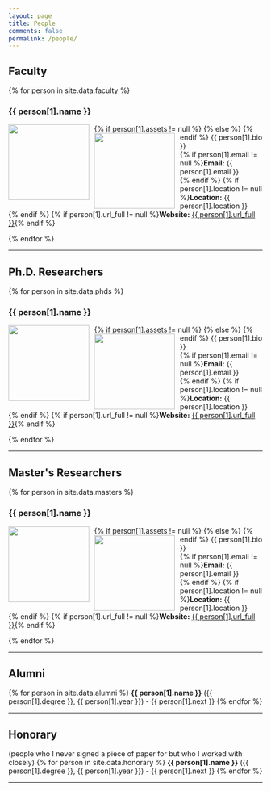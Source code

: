```yaml
---
layout: page
title: People
comments: false
permalink: /people/
---
```


<head>
<style> 
img {
}
  .left {
    float: left;
    padding: 0 10px 0 0;
  }
</style>
</head>

<div id="people">
  <h2>Faculty</h2>
  {% for person in site.data.faculty %}
  <h3 id="{{ username }}">{{ person[1].name }}</h3>
  <p align="left">
    {% if person[1].assets != null %}
      <img src="{{ site.baseurl }}{{ person[1].assets }}" width="160" height="150" class="left" />
    {% else %}
      <img src="http://www.signallab.ai/assets/images/anonymous.png" width="160" height="150" class="left" />
    {% endif %}
    {{ person[1].bio }}<br />
    {% if person[1].email != null %}<strong>Email:</strong> {{ person[1].email }}<br />{% endif %}
    {% if person[1].location != null %}<strong>Location:</strong> {{ person[1].location }}<br />{% endif %}
    {% if person[1].url_full != null %}<strong>Website:</strong> <a href="{{ person[1].url_full }}">{{ person[1].url_full }}</a>{% endif %}
  </p>
  {% endfor %}
  <hr>
  
  <h2>Ph.D. Researchers</h2>
  {% for person in site.data.phds %}
  <h3 id="{{ username }}">{{ person[1].name }}</h3>
  <p align="left">
    {% if person[1].assets != null %}
      <img src="{{ site.baseurl }}{{ person[1].assets }}" width="160" height="150" class="left" />
    {% else %}
      <img src="http://www.signallab.ai/assets/images/anonymous.png" width="160" height="150" class="left" />
    {% endif %}
    {{ person[1].bio }}<br />
    {% if person[1].email != null %}<strong>Email:</strong> {{ person[1].email }}<br />{% endif %}
    {% if person[1].location != null %}<strong>Location:</strong> {{ person[1].location }}<br />{% endif %}
    {% if person[1].url_full != null %}<strong>Website:</strong> <a href="{{ person[1].url_full }}">{{ person[1].url_full }}</a>{% endif %}
  </p>
  {% endfor %}
  <hr>
  
  <h2>Master's Researchers</h2>
  {% for person in site.data.masters %}
  <h3 id="{{ username }}">{{ person[1].name }}</h3>
  <p align="left">
    {% if person[1].assets != null %}
      <img src="{{ site.baseurl }}{{ person[1].assets }}" width="160" height="150" class="left" />
    {% else %}
      <img src="http://www.signallab.ai/assets/images/anonymous.png" width="160" height="150" class="left" />
    {% endif %}
    {{ person[1].bio }}<br />
    {% if person[1].email != null %}<strong>Email:</strong> {{ person[1].email }}<br />{% endif %}
    {% if person[1].location != null %}<strong>Location:</strong> {{ person[1].location }}<br />{% endif %}
    {% if person[1].url_full != null %}<strong>Website:</strong> <a href="{{ person[1].url_full }}">{{ person[1].url_full }}</a>{% endif %}
  </p>
  {% endfor %}
  <hr>
  
  <h2>Alumni</h2>
  <p align="left">
  {% for person in site.data.alumni %}
    <strong>{{ person[1].name }}</strong> ({{ person[1].degree }}, {{ person[1].year }}) - {{ person[1].next }}
  {% endfor %}
  </p>
  <hr>
  
  <h2>Honorary</h2>
  <p align="left">
  (people who I never signed a piece of paper for but who I worked with closely)
  {% for person in site.data.honorary %}
    <strong>{{ person[1].name }}</strong> ({{ person[1].degree }}, {{ person[1].year }}) - {{ person[1].next }}
  {% endfor %}
  </p>
  <hr>
</div>
